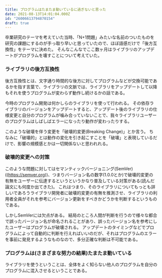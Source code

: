 ```yaml
---
title: プログラムはたまたま動いているに過ぎないと思った
date: 2021-08-13T14:01:04.000Z
id: "26006613794870154"
draft: true
---
```

卒業研究のテーマを考えていた当時、「N+1問題」みたいな名前のついたものを研究の課題にするのが手っ取り早いと思っていたので、ほぼ語感だけで「後方互換性」をテーマに決めた。
そんなこんなでここ数ヶ月はライブラリのアップデートがプログラムを壊すことについて考えていた。

<!-- more -->

### ライブラリの後方互換性
後方互換性とは、文字通り時間的な後方に対してプログラムなどが交換可能であるかを指す言葉で、ライブラリの文脈では、ライブラリをアップデートして以降もそれを使うプログラムが変わらず動作し続けるかの話である。

今時のプログラム開発は何かしらのライブラリを使って行われる。
その依存ライブラリのバージョンをアップデートすると、アップデート後のライブラリの仕様変更と自分のプログラムが噛み合っていないことで、我々ライブラリユーザーのプログラムはしばしばエラーになったり動作が変わったりする。

このような破壊を伴う変更を「破壊的変更(Breaking Change)」とか言う。
ちなみに「破壊的」とは動作の変化を引き起こすことを「破壊」と表現しているだけで、影響の規模感とかは一切関係ないと思われれる。

### 破壊的変更への対策
このような問題に対してはセマンティックバージョニング(SemVer)((https://semver.org))、つまりバージョン名の数字(1.0.0とか)で破壊的変更の有無をユーザーに伝達するというというかなり普及している対策がある(読んだ論文にも何度か出てきた)。
これはつまり、そのライブラリについてもっとも詳しいであろうライブラリ開発者に破壊的変更の有無を推測させ、ライブラリの利用者全員がそれを参考にバージョン更新をすべきかどうかを判断するというものである。

しかしSemVerには欠点がある。
結局のところ人間が判断を行うので様々な都合で誤ったバージョン名が命名されることがあり、誤ったバージョン名を参考にしたユーザーはプログラムが破壊される。
アップデートのタイミングなどでプログラムによって自動的に判断を行えればいいのだが、それはプログラムのエラーを事前に発見するようなものなので、多分正確な判断は不可能である。

### プログラムは(さまざまな努力の結果)たまたま動いている
ライブラリを使うということは、全体をよく知らない他人のプログラムを自分のプログラムに混入させるということである。
